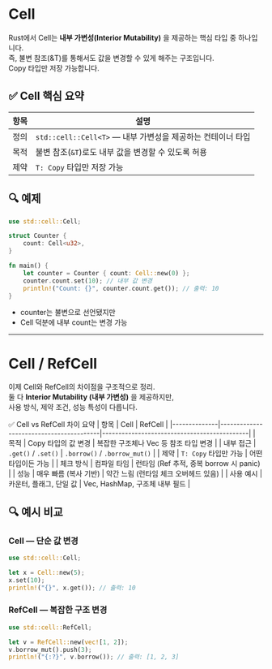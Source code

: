 # Cell

Rust에서 Cell<T>는 **내부 가변성(Interior Mutability)** 을 제공하는 핵심 타입 중 하나입니다.  
즉, 불변 참조(&T)를 통해서도 값을 변경할 수 있게 해주는 구조입니다.  
Copy 타입만 저장 가능합니다.

## ✅ Cell<T> 핵심 요약
| 항목       | 설명                                                                 |
|------------|----------------------------------------------------------------------|
| 정의       | `std::cell::Cell<T>` — 내부 가변성을 제공하는 컨테이너 타입         |
| 목적       | 불변 참조(`&T`)로도 내부 값을 변경할 수 있도록 허용                 |
| 제약       | `T: Copy` 타입만 저장 가능                                          


## 🔍 예제
```rust
use std::cell::Cell;

struct Counter {
    count: Cell<u32>,
}

fn main() {
    let counter = Counter { count: Cell::new(0) };
    counter.count.set(10); // 내부 값 변경
    println!("Count: {}", counter.count.get()); // 출력: 10
}
```

- counter는 불변으로 선언됐지만
- Cell 덕분에 내부 count는 변경 가능

---

# Cell / RefCell

이제 Cell<T>와 RefCell<T>의 차이점을 구조적으로 정리.  
둘 다 **Interior Mutability (내부 가변성)** 을 제공하지만,  
사용 방식, 제약 조건, 성능 특성이 다릅니다.  

✅ Cell<T> vs RefCell<T> 차이 요약
| 항목         | Cell<T>                                | RefCell<T>                                 |
|--------------|-----------------------------------------|---------------------------------------------|
| 목적         | Copy 타입의 값 변경                     | 복잡한 구조체나 Vec 등 참조 타입 변경       |
| 내부 접근    | `.get()` / `.set()`                     | `.borrow()` / `.borrow_mut()`               |
| 제약         | `T: Copy` 타입만 가능                   | 어떤 타입이든 가능                          |
| 체크 방식    | 컴파일 타임                             | 런타임 (Ref 추적, 중복 borrow 시 panic)     |
| 성능         | 매우 빠름 (복사 기반)                   | 약간 느림 (런타임 체크 오버헤드 있음)       |
| 사용 예시    | 카운터, 플래그, 단일 값                 | Vec, HashMap, 구조체 내부 필드              |



## 🔍 예시 비교
### Cell<T> — 단순 값 변경
```rust
use std::cell::Cell;

let x = Cell::new(5);
x.set(10);
println!("{}", x.get()); // 출력: 10
```

### RefCell<T> — 복잡한 구조 변경
```rust
use std::cell::RefCell;

let v = RefCell::new(vec![1, 2]);
v.borrow_mut().push(3);
println!("{:?}", v.borrow()); // 출력: [1, 2, 3]

```






